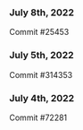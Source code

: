 ### July 8th, 2022

Commit #25453

### July 5th, 2022

Commit #314353


### July 4th, 2022

Commit #72281
